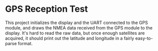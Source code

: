 # GPS Reception Test

This project initializes the display and the UART connected to the GPS module, and draws the NMEA data received from the GPS module to the display. It's hard to read the raw data, but once enough satellites are acquired, it should print out the latitude and longitude in a fairly easy-to-parse format.
